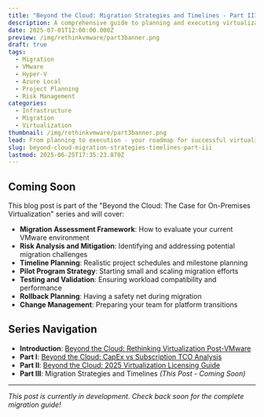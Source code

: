 ```yaml
---
title: "Beyond the Cloud: Migration Strategies and Timelines - Part III"
description: A comprehensive guide to planning and executing virtualization platform migrations, covering assessment methodologies, risk mitigation strategies, and realistic timeline planning for moving from VMware to Microsoft technologies.
date: 2025-07-01T12:00:00.000Z
preview: /img/rethinkvmware/part3banner.png
draft: true
tags:
  - Migration
  - VMware
  - Hyper-V
  - Azure Local
  - Project Planning
  - Risk Management
categories:
  - Infrastructure
  - Migration
  - Virtualization
thumbnail: /img/rethinkvmware/part3banner.png
lead: From planning to execution - your roadmap for successful virtualization platform migration
slug: beyond-cloud-migration-strategies-timelines-part-iii
lastmod: 2025-06-25T17:35:23.870Z
---
```


## Coming Soon

This blog post is part of the "Beyond the Cloud: The Case for On-Premises Virtualization" series and will cover:

- **Migration Assessment Framework**: How to evaluate your current VMware environment
- **Risk Analysis and Mitigation**: Identifying and addressing potential migration challenges
- **Timeline Planning**: Realistic project schedules and milestone planning
- **Pilot Program Strategy**: Starting small and scaling migration efforts
- **Testing and Validation**: Ensuring workload compatibility and performance
- **Rollback Planning**: Having a safety net during migration
- **Change Management**: Preparing your team for platform transitions

## Series Navigation

- **Introduction**: [Beyond the Cloud: Rethinking Virtualization Post-VMware](https://thisismydemo.cloud/post/rethinking-virtualization-post-vmware/)
- **Part I**: [Beyond the Cloud: CapEx vs Subscription TCO Analysis](https://thisismydemo.cloud/post/capex-subscription-tco-modeling-hyper-azure-local-avs/)
- **Part II**: [Beyond the Cloud: 2025 Virtualization Licensing Guide](https://thisismydemo.cloud/post/choosing-your-virtualization-platform-2025-licensing-analysis/)
- **Part III**: Migration Strategies and Timelines *(This Post - Coming Soon)*

---

*This post is currently in development. Check back soon for the complete migration guide!*
